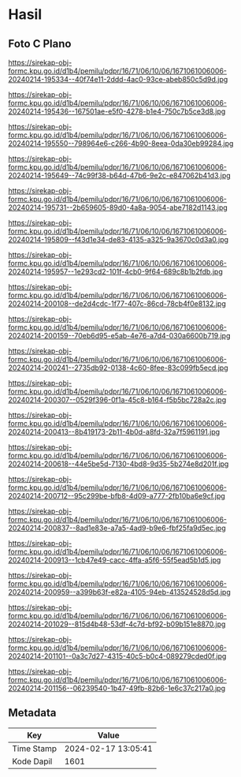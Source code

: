 # Hasil

## Foto C Plano

https://sirekap-obj-formc.kpu.go.id/d1b4/pemilu/pdpr/16/71/06/10/06/1671061006006-20240214-195334--40f74e11-2ddd-4ac0-93ce-abeb850c5d9d.jpg

https://sirekap-obj-formc.kpu.go.id/d1b4/pemilu/pdpr/16/71/06/10/06/1671061006006-20240214-195436--167501ae-e5f0-4278-b1e4-750c7b5ce3d8.jpg

https://sirekap-obj-formc.kpu.go.id/d1b4/pemilu/pdpr/16/71/06/10/06/1671061006006-20240214-195550--798964e6-c266-4b90-8eea-0da30eb99284.jpg

https://sirekap-obj-formc.kpu.go.id/d1b4/pemilu/pdpr/16/71/06/10/06/1671061006006-20240214-195649--74c99f38-b64d-47b6-9e2c-e847062b41d3.jpg

https://sirekap-obj-formc.kpu.go.id/d1b4/pemilu/pdpr/16/71/06/10/06/1671061006006-20240214-195731--2b659605-89d0-4a8a-9054-abe7182d1143.jpg

https://sirekap-obj-formc.kpu.go.id/d1b4/pemilu/pdpr/16/71/06/10/06/1671061006006-20240214-195809--f43d1e34-de83-4135-a325-9a3670c0d3a0.jpg

https://sirekap-obj-formc.kpu.go.id/d1b4/pemilu/pdpr/16/71/06/10/06/1671061006006-20240214-195957--1e293cd2-101f-4cb0-9f64-689c8b1b2fdb.jpg

https://sirekap-obj-formc.kpu.go.id/d1b4/pemilu/pdpr/16/71/06/10/06/1671061006006-20240214-200108--de2d4cdc-1f77-407c-86cd-78cb4f0e8132.jpg

https://sirekap-obj-formc.kpu.go.id/d1b4/pemilu/pdpr/16/71/06/10/06/1671061006006-20240214-200159--70eb6d95-e5ab-4e76-a7d4-030a6600b719.jpg

https://sirekap-obj-formc.kpu.go.id/d1b4/pemilu/pdpr/16/71/06/10/06/1671061006006-20240214-200241--2735db92-0138-4c60-8fee-83c099fb5ecd.jpg

https://sirekap-obj-formc.kpu.go.id/d1b4/pemilu/pdpr/16/71/06/10/06/1671061006006-20240214-200307--0529f396-0f1a-45c8-b164-f5b5bc728a2c.jpg

https://sirekap-obj-formc.kpu.go.id/d1b4/pemilu/pdpr/16/71/06/10/06/1671061006006-20240214-200413--8b419173-2b11-4b0d-a8fd-32a7f5961191.jpg

https://sirekap-obj-formc.kpu.go.id/d1b4/pemilu/pdpr/16/71/06/10/06/1671061006006-20240214-200618--44e5be5d-7130-4bd8-9d35-5b274e8d201f.jpg

https://sirekap-obj-formc.kpu.go.id/d1b4/pemilu/pdpr/16/71/06/10/06/1671061006006-20240214-200712--95c299be-bfb8-4d09-a777-2fb10ba6e9cf.jpg

https://sirekap-obj-formc.kpu.go.id/d1b4/pemilu/pdpr/16/71/06/10/06/1671061006006-20240214-200837--8ad1e83e-a7a5-4ad9-b9e6-fbf25fa9d5ec.jpg

https://sirekap-obj-formc.kpu.go.id/d1b4/pemilu/pdpr/16/71/06/10/06/1671061006006-20240214-200913--1cb47e49-cacc-4ffa-a5f6-55f5ead5b1d5.jpg

https://sirekap-obj-formc.kpu.go.id/d1b4/pemilu/pdpr/16/71/06/10/06/1671061006006-20240214-200959--a399b63f-e82a-4105-94eb-413524528d5d.jpg

https://sirekap-obj-formc.kpu.go.id/d1b4/pemilu/pdpr/16/71/06/10/06/1671061006006-20240214-201029--815d4b48-53df-4c7d-bf92-b09b151e8870.jpg

https://sirekap-obj-formc.kpu.go.id/d1b4/pemilu/pdpr/16/71/06/10/06/1671061006006-20240214-201101--0a3c7d27-4315-40c5-b0c4-089279cded0f.jpg

https://sirekap-obj-formc.kpu.go.id/d1b4/pemilu/pdpr/16/71/06/10/06/1671061006006-20240214-201156--06239540-1b47-49fb-82b6-1e6c37c217a0.jpg


## Metadata

| Key        | Value               |
| ---------- | ------------------- |
| Time Stamp | 2024-02-17 13:05:41 |
| Kode Dapil | 1601                |



